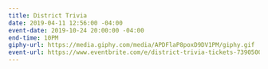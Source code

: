 ```yaml
---
title: District Trivia
date: 2019-04-11 12:56:00 -04:00
event-date: 2019-10-24 20:00:00 -04:00
end-time: 10PM
giphy-url: https://media.giphy.com/media/APDFlaP8poxD9DV1PM/giphy.gif
event-url: https://www.eventbrite.com/e/district-trivia-tickets-73905006865
---
```


